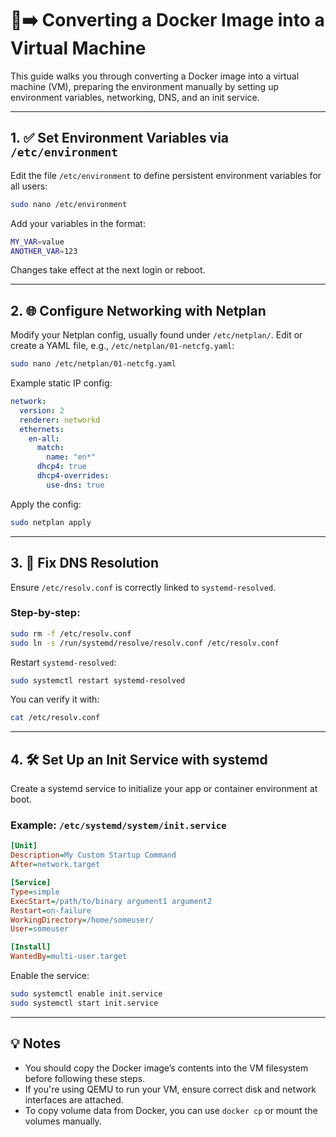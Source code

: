# 🐳➡️ Converting a Docker Image into a Virtual Machine

This guide walks you through converting a Docker image into a virtual machine (VM), preparing the environment manually by setting up environment variables, networking, DNS, and an init service.

---

## 1. ✅ Set Environment Variables via `/etc/environment`

Edit the file `/etc/environment` to define persistent environment variables for all users:

```bash
sudo nano /etc/environment
```

Add your variables in the format:

```bash
MY_VAR=value
ANOTHER_VAR=123
```

Changes take effect at the next login or reboot.

---

## 2. 🌐 Configure Networking with Netplan

Modify your Netplan config, usually found under `/etc/netplan/`. Edit or create a YAML file, e.g., `/etc/netplan/01-netcfg.yaml`:

```bash
sudo nano /etc/netplan/01-netcfg.yaml
```

Example static IP config:

```yaml
network:
  version: 2
  renderer: networkd
  ethernets:
    en-all:
      match:
        name: "en*"
      dhcp4: true
      dhcp4-overrides:
        use-dns: true
```

Apply the config:

```bash
sudo netplan apply
```

---

## 3. 🔗 Fix DNS Resolution

Ensure `/etc/resolv.conf` is correctly linked to `systemd-resolved`.

### Step-by-step:

```bash
sudo rm -f /etc/resolv.conf
sudo ln -s /run/systemd/resolve/resolv.conf /etc/resolv.conf
```

Restart `systemd-resolved`:

```bash
sudo systemctl restart systemd-resolved
```

You can verify it with:

```bash
cat /etc/resolv.conf
```

---

## 4. 🛠️ Set Up an Init Service with systemd

Create a systemd service to initialize your app or container environment at boot.

### Example: `/etc/systemd/system/init.service`

```ini
[Unit]
Description=My Custom Startup Command
After=network.target

[Service]
Type=simple
ExecStart=/path/to/binary argument1 argument2
Restart=on-failure
WorkingDirectory=/home/someuser/
User=someuser

[Install]
WantedBy=multi-user.target
```

Enable the service:

```bash
sudo systemctl enable init.service
sudo systemctl start init.service
```

---

## 💡 Notes

- You should copy the Docker image’s contents into the VM filesystem before following these steps.
- If you're using QEMU to run your VM, ensure correct disk and network interfaces are attached.
- To copy volume data from Docker, you can use `docker cp` or mount the volumes manually.
